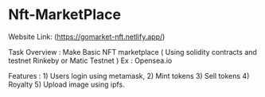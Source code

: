 # Nft-MarketPlace

Website Link: (https://gomarket-nft.netlify.app/)

Task Overview : Make Basic NFT marketplace ( Using solidity contracts and testnet Rinkeby or Matic Testnet )  Ex : Opensea.io

Features :  1) Users login using metamask, 2) Mint tokens 3) Sell tokens 4) Royalty 5) Upload image using ipfs. 
